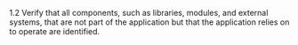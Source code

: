 1.2 Verify that all components, such as libraries, modules, and external systems, that are not part of the application but that the application relies on to operate are identified.